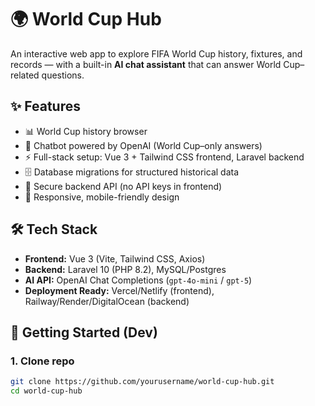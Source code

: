 # 🌍 World Cup Hub

An interactive web app to explore FIFA World Cup history, fixtures, and records — with a built-in **AI chat assistant** that can answer World Cup–related questions.

## ✨ Features
- 📊 World Cup history browser
- 💬 Chatbot powered by OpenAI (World Cup–only answers)
- ⚡ Full-stack setup: Vue 3 + Tailwind CSS frontend, Laravel backend
- 🗄️ Database migrations for structured historical data
- 🔑 Secure backend API (no API keys in frontend)
- 🎨 Responsive, mobile-friendly design

## 🛠️ Tech Stack
- **Frontend:** Vue 3 (Vite, Tailwind CSS, Axios)
- **Backend:** Laravel 10 (PHP 8.2), MySQL/Postgres
- **AI API:** OpenAI Chat Completions (`gpt-4o-mini` / `gpt-5`)
- **Deployment Ready:** Vercel/Netlify (frontend), Railway/Render/DigitalOcean (backend)

## 🚀 Getting Started (Dev)

### 1. Clone repo
```bash
git clone https://github.com/yourusername/world-cup-hub.git
cd world-cup-hub
